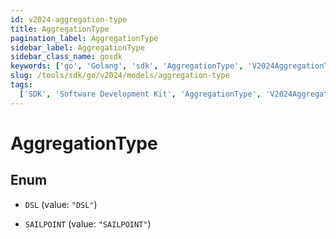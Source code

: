 ```yaml
---
id: v2024-aggregation-type
title: AggregationType
pagination_label: AggregationType
sidebar_label: AggregationType
sidebar_class_name: gosdk
keywords: ['go', 'Golang', 'sdk', 'AggregationType', 'V2024AggregationType']
slug: /tools/sdk/go/v2024/models/aggregation-type
tags:
  ['SDK', 'Software Development Kit', 'AggregationType', 'V2024AggregationType']
---
```


# AggregationType

## Enum

- `DSL` (value: `"DSL"`)

- `SAILPOINT` (value: `"SAILPOINT"`)

